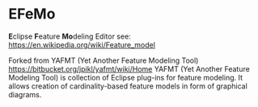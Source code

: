 # EFeMo
**E**clipse **F**eature **Mo**deling Editor
see: https://en.wikipedia.org/wiki/Feature_model

Forked from YAFMT (Yet Another Feature Modeling Tool) https://bitbucket.org/jpikl/yafmt/wiki/Home
YAFMT (Yet Another Feature Modeling Tool) is collection of Eclipse plug-ins for feature modeling. It allows creation of cardinality-based feature models in form of graphical diagrams.
